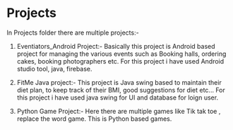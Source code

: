 # Projects
In Projects folder there are multiple projects:-
1) Eventiators_Android Project:- Basically this project is Android based project for managing the various events such as Booking halls, ordering cakes, booking photographers etc. For this project i have used Android studio tool, java, firebase.

2) FitMe Java project:- This project is Java swing based to maintain their diet plan, to keep track of their BMI, good suggestions for diet etc...
For this project i have used java swing for UI and database for loign user.

3) Python Game Project:- Here there are multiple games like Tik tak toe , replace the word game. This is Python based games.
